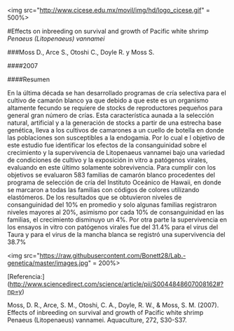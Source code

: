 <img src="http://www.cicese.edu.mx/movil/img/hd/logo_cicese.gif" = 500%>

#Effects on inbreeding on survival and growth of Pacific white shrimp *Penaeus (Litopenaeus) vannamei*

###Moss D., Arce S., Otoshi C., Doyle R. y Moss S. 

####2007 

####Resumen

En la última década se han desarrollado programas de cría selectiva para el cultivo de camarón blanco ya que debido a que este es un
organismo altamente fecundo se requiere de stocks de reproductores pequeños para general gran número de crías. Esta característica aunada
a la selección natural, artificial y a la generación de stocks a partir de una estrecha base genética, lleva a los cultivos de camarones
a un cuello de botella en donde las poblaciones son susceptibles a la endogamia. Por lo cual e l objetivo de este estudio fue identificar
los efectos de la consanguinidad sobre el crecimiento y la supervivencia de Litopenaeus vannamei bajo una variedad de condiciones de
cultivo y la exposición in vitro a patógenos virales, evaluando en este último solamente sobrevivencia.  Para cumplir con los objetivos 
se evaluaron 583 familias de camarón blanco procedentes del programa de selección de cría del Instituto Oceánico de Hawaii, en donde se
marcaron a todas las familias con códigos de colores utilizando elastómeros. De los resultados que se obtuvieron niveles de consanguinidad
del 10% en promedio y solo algunas familias registraron niveles mayores al 20%, asimismo por cada 10% de consanguinidad en las familias, 
el crecimiento disminuyo un 4%.  Por otra parte la supervivencia en los ensayos in vitro con patógenos virales fue del 31.4% para el virus
del Taura y para el virus de la mancha blanca se registró una supervivencia del 38.7%







<img src="https://raw.githubusercontent.com/Bonett28/Lab.-genetica/master/images.jpg" = 200%>






[Referencia:] (http://www.sciencedirect.com/science/article/pii/S0044848607008162#?np=y)

Moss, D. R., Arce, S. M., Otoshi, C. A., Doyle, R. W., & Moss, S. M. (2007). Effects of inbreeding on survival and growth of Pacific white
shrimp Penaeus (Litopenaeus) vannamei. Aquaculture, 272, S30-S37. 
